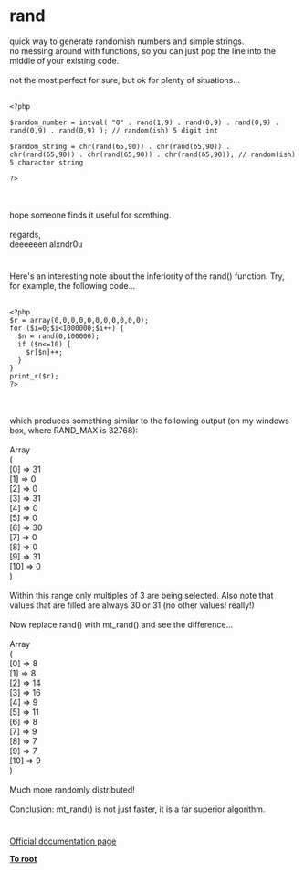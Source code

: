 # rand



quick way to generate randomish numbers and simple strings.<br>no messing around with functions, so you can just pop the line into the middle of your existing code.<br><br>not the most perfect for sure, but ok for plenty of situations...<br><br>

```
<?php

$random_number = intval( "0" . rand(1,9) . rand(0,9) . rand(0,9) . rand(0,9) . rand(0,9) ); // random(ish) 5 digit int

$random_string = chr(rand(65,90)) . chr(rand(65,90)) . chr(rand(65,90)) . chr(rand(65,90)) . chr(rand(65,90)); // random(ish) 5 character string

?>
```
<br><br>hope someone finds it useful for somthing.<br><br>regards,<br>deeeeeen alxndr0u  

#

Here&apos;s an interesting note about the inferiority of the rand() function. Try, for example, the following code...<br><br>

```
<?php
$r = array(0,0,0,0,0,0,0,0,0,0,0);
for ($i=0;$i<1000000;$i++) {
  $n = rand(0,100000);
  if ($n<=10) {
    $r[$n]++;
  }
}
print_r($r); 
?>
```
<br><br>which produces something similar to the following output (on my windows box, where RAND_MAX is 32768):<br><br>Array<br>(<br>    [0] =&gt; 31<br>    [1] =&gt; 0<br>    [2] =&gt; 0<br>    [3] =&gt; 31<br>    [4] =&gt; 0<br>    [5] =&gt; 0<br>    [6] =&gt; 30<br>    [7] =&gt; 0<br>    [8] =&gt; 0<br>    [9] =&gt; 31<br>    [10] =&gt; 0<br>)<br><br>Within this range only multiples of 3 are being selected. Also note that values that are filled are always 30 or 31 (no other values! really!) <br><br>Now replace rand() with mt_rand() and see the difference...<br><br>Array<br>(<br>    [0] =&gt; 8<br>    [1] =&gt; 8<br>    [2] =&gt; 14<br>    [3] =&gt; 16<br>    [4] =&gt; 9<br>    [5] =&gt; 11<br>    [6] =&gt; 8<br>    [7] =&gt; 9<br>    [8] =&gt; 7<br>    [9] =&gt; 7<br>    [10] =&gt; 9<br>)<br><br>Much more randomly distributed!<br><br>Conclusion: mt_rand() is not just faster, it is a far superior algorithm.  

#

[Official documentation page](https://www.php.net/manual/en/function.rand.php)

**[To root](/README.md)**